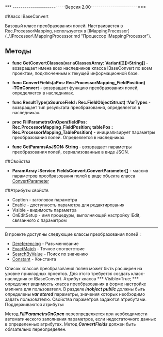 ﻿---
Keywords: IBaseConvert
Link: .Service.FieldsConvert.IBaseConvert
---

***    ---------------------------Версия 2.00------------------------***


#Класс IBaseConvert

Базовый класс преобразования полей. Настраивается в Rec.ProcessorMapping, используется в [IMappingProcessor] (..\IProcessor\IMappingProcessor.md "Процессор IMappingProcessor").


## Методы

* **func GetConvertClasses(var aClassesArray: Variant[2]):String[]** - возвращает имена всех наследников класса IBaseConvert по всем проектам, подключенным к текущей информационной базе.

* **func ConvertFields(aPos: Rec.ProcessorMapping_FieldPosition) :TOnConvert** -
возвращает функцию преобразования полей, определяется в наследниках.

* **func ResultType(aSourceField : Rec.FieldObjectStruct) :VarTypes** -
возвращает тип результата преобразования, определяется в наследниках.


* **proc FillParametrsOnOpen(fieldPos: Rec.ProcessorMapping_FieldPosition; tablePos : Rec.ProcessorMapping_TablePosition)** -
инициализирует параметры преобразования полей. Определяется в наследниках.

* **func GetParamsAsJSON: String** -
возвращает параметры преобразования полей, сериализованные в виде JSON.


##Свойства

* **ParamArray   :Service.FieldsConvert.ConvertParameter[]** -
массив параметров преобразования полей в виде объекта класса [ConvertParameter](topic:.Custom.Integration.FieldsConvertor.ConvertParameter)

##Атрибуты свойств
* Caption  - заголовок параметра
* Enable   - доступность параметра для редактирования
* Visible  - видимость параметра
* OnEditSetup - имя процедуры, выполняющей настройку IEdit, связанного с параметром


------------

В проекте доступны следующие классы преобразования полей :

* [Dereferencing](topic:.Custom.Integration.FieldsConvertor.Dereferencing) - Разыменование
* [ExactMatch](topic:.Custom.Integration.FieldsConvertor.ExactMatch) - Точное соответствие
* [SearchByValue](topic:.Custom.Integration.FieldsConvertor.SearchByValue) - Поиск по значению
* [Constant](topic:.Custom.Integration.FieldsConvertor.Constant) - Константа

Список классов преобразования полей может быть расширен на уровне прикладных проектов.
Для этого требуется создать класс-наследник от IBaseConvert.
Атрибут класса *** Visible=True; *** определяет видимость класса преобразования в форме настройке мэпинга для пользователя.
В разделе ***inobject public*** должны быть определены ***var stored*** параметры, значения которых необходимо задать пользователю.
Свойства параметров задаются атрибутами. Поддерживаются атрибуты:

Метод ***FillParametrsOnOpen*** переопределяется при необходимости автоматического заполнения параметров, если недостаточного данных в определенных атрибутах.
Метод ***ConvertFields*** должен быть обязательно переопределен.

